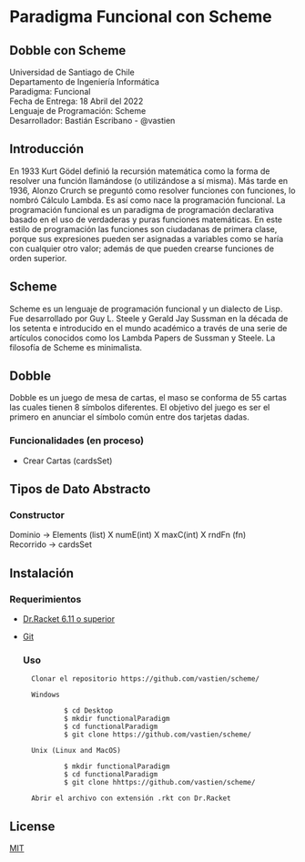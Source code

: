 # Paradigma Funcional con Scheme 
## Dobble con Scheme

Universidad de Santiago de Chile            
Departamento de Ingeniería Informática                
Paradigma: Funcional           
Fecha de Entrega: 18 Abril del 2022                     
Lenguaje de Programación: Scheme               
Desarrollador: Bastián Escribano - @vastien              


## Introducción 
En 1933 Kurt Gödel definió la recursión matemática como la forma de resolver una función llamándose (o utilizándose a sí misma). Más tarde en 1936, Alonzo Crurch se preguntó como resolver funciones con funciones, lo nombró Cálculo Lambda. Es así como nace la programación funcional.
La programación funcional es un paradigma de programación declarativa basado en el uso de verdaderas y puras funciones matemáticas. En este estilo de programación las funciones son ciudadanas de primera clase, porque sus expresiones pueden ser asignadas a variables como se haría con cualquier otro valor; además de que pueden crearse funciones de orden superior.


## Scheme 
Scheme es un lenguaje de programación funcional y un dialecto de Lisp. Fue desarrollado por Guy L. Steele y Gerald Jay Sussman en la década de los setenta e introducido en el mundo académico a través de una serie de artículos conocidos como los Lambda Papers de Sussman y Steele. La filosofía de Scheme es minimalista.

## Dobble
Dobble es un juego de mesa de cartas, el maso se conforma de 55 cartas las cuales tienen 8 símbolos diferentes. El objetivo del juego es ser el primero en anunciar el símbolo común entre dos tarjetas dadas.


### Funcionalidades (en proceso)

* Crear Cartas (cardsSet)


## Tipos de Dato Abstracto

### Constructor
Dominio -> Elements (list) X numE(int) X maxC(int) X rndFn (fn)                                    
Recorrido -> cardsSet


## Instalación

### Requerimientos
* [Dr.Racket 6.11 o superior](https://download.racket-lang.org/)         
* [Git](https://git-scm.com/downloads)

  ### Uso

        Clonar el repositorio https://github.com/vastien/scheme/
        
        Windows
        
                $ cd Desktop
                $ mkdir functionalParadigm
                $ cd functionalParadigm
                $ git clone https://github.com/vastien/scheme/
                
        Unix (Linux and MacOS) 
        
                $ mkdir functionalParadigm
                $ cd functionalParadigm
                $ git clone hhttps://github.com/vastien/scheme/

        Abrir el archivo con extensión .rkt con Dr.Racket 
        
## License
[MIT](https://choosealicense.com/licenses/mit/)



